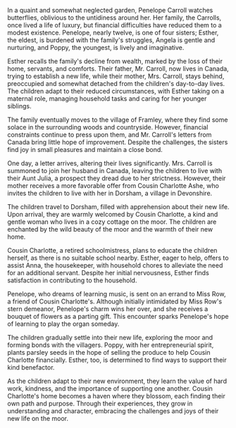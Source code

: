 In a quaint and somewhat neglected garden, Penelope Carroll watches butterflies, oblivious to the untidiness around her. Her family, the Carrolls, once lived a life of luxury, but financial difficulties have reduced them to a modest existence. Penelope, nearly twelve, is one of four sisters; Esther, the eldest, is burdened with the family's struggles, Angela is gentle and nurturing, and Poppy, the youngest, is lively and imaginative.

Esther recalls the family's decline from wealth, marked by the loss of their home, servants, and comforts. Their father, Mr. Carroll, now lives in Canada, trying to establish a new life, while their mother, Mrs. Carroll, stays behind, preoccupied and somewhat detached from the children's day-to-day lives. The children adapt to their reduced circumstances, with Esther taking on a maternal role, managing household tasks and caring for her younger siblings.

The family eventually moves to the village of Framley, where they find some solace in the surrounding woods and countryside. However, financial constraints continue to press upon them, and Mr. Carroll's letters from Canada bring little hope of improvement. Despite the challenges, the sisters find joy in small pleasures and maintain a close bond.

One day, a letter arrives, altering their lives significantly. Mrs. Carroll is summoned to join her husband in Canada, leaving the children to live with their Aunt Julia, a prospect they dread due to her strictness. However, their mother receives a more favorable offer from Cousin Charlotte Ashe, who invites the children to live with her in Dorsham, a village in Devonshire.

The children travel to Dorsham, filled with apprehension about their new life. Upon arrival, they are warmly welcomed by Cousin Charlotte, a kind and gentle woman who lives in a cozy cottage on the moor. The children are enchanted by the wild beauty of the moor and the warmth of their new home.

Cousin Charlotte, a retired schoolmistress, plans to educate the children herself, as there is no suitable school nearby. Esther, eager to help, offers to assist Anna, the housekeeper, with household chores to alleviate the need for an additional servant. Despite her initial nervousness, Esther finds satisfaction in contributing to the household.

Penelope, who dreams of learning music, is sent on an errand to Miss Row, a friend of Cousin Charlotte's. Although initially intimidated by Miss Row's stern demeanor, Penelope's charm wins her over, and she receives a bouquet of flowers as a parting gift. This encounter sparks Penelope's hope of learning to play the organ someday.

The children gradually settle into their new life, exploring the moor and forming bonds with the villagers. Poppy, with her entrepreneurial spirit, plants parsley seeds in the hope of selling the produce to help Cousin Charlotte financially. Esther, too, is determined to find ways to support their kind benefactor.

As the children adapt to their new environment, they learn the value of hard work, kindness, and the importance of supporting one another. Cousin Charlotte's home becomes a haven where they blossom, each finding their own path and purpose. Through their experiences, they grow in understanding and character, embracing the challenges and joys of their new life on the moor.